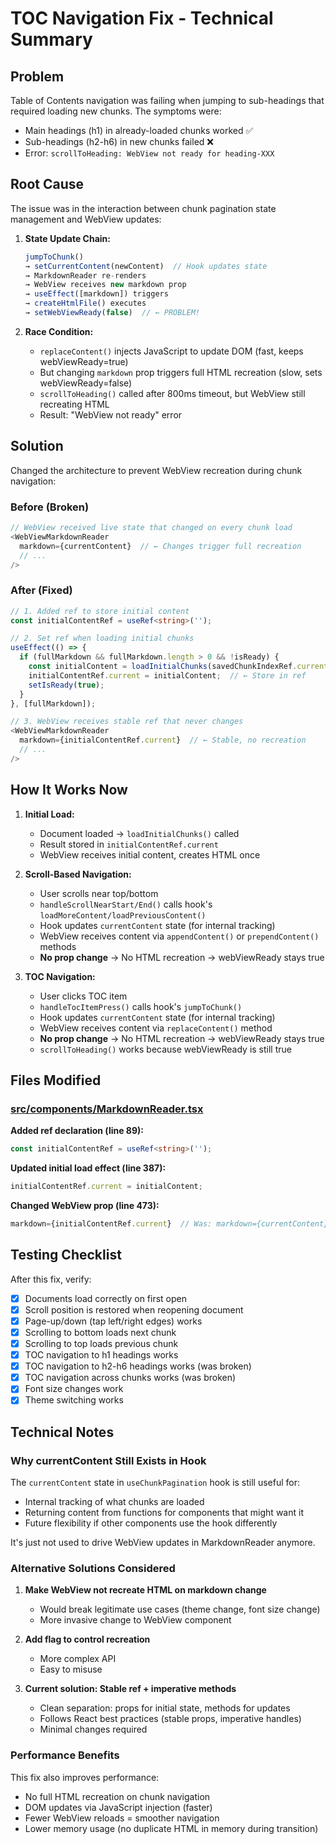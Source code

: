 # TOC Navigation Fix - Technical Summary

## Problem

Table of Contents navigation was failing when jumping to sub-headings that required loading new chunks. The symptoms were:

- Main headings (h1) in already-loaded chunks worked ✅
- Sub-headings (h2-h6) in new chunks failed ❌
- Error: `scrollToHeading: WebView not ready for heading-XXX`

## Root Cause

The issue was in the interaction between chunk pagination state management and WebView updates:

1. **State Update Chain:**
   ```typescript
   jumpToChunk()
   → setCurrentContent(newContent)  // Hook updates state
   → MarkdownReader re-renders
   → WebView receives new markdown prop
   → useEffect([markdown]) triggers
   → createHtmlFile() executes
   → setWebViewReady(false)  // ← PROBLEM!
   ```

2. **Race Condition:**
   - `replaceContent()` injects JavaScript to update DOM (fast, keeps webViewReady=true)
   - But changing `markdown` prop triggers full HTML recreation (slow, sets webViewReady=false)
   - `scrollToHeading()` called after 800ms timeout, but WebView still recreating HTML
   - Result: "WebView not ready" error

## Solution

Changed the architecture to prevent WebView recreation during chunk navigation:

### Before (Broken)
```typescript
// WebView received live state that changed on every chunk load
<WebViewMarkdownReader
  markdown={currentContent}  // ← Changes trigger full recreation
  // ...
/>
```

### After (Fixed)
```typescript
// 1. Added ref to store initial content
const initialContentRef = useRef<string>('');

// 2. Set ref when loading initial chunks
useEffect(() => {
  if (fullMarkdown && fullMarkdown.length > 0 && !isReady) {
    const initialContent = loadInitialChunks(savedChunkIndexRef.current, 3);
    initialContentRef.current = initialContent;  // ← Store in ref
    setIsReady(true);
  }
}, [fullMarkdown]);

// 3. WebView receives stable ref that never changes
<WebViewMarkdownReader
  markdown={initialContentRef.current}  // ← Stable, no recreation
  // ...
/>
```

## How It Works Now

1. **Initial Load:**
   - Document loaded → `loadInitialChunks()` called
   - Result stored in `initialContentRef.current`
   - WebView receives initial content, creates HTML once

2. **Scroll-Based Navigation:**
   - User scrolls near top/bottom
   - `handleScrollNearStart/End()` calls hook's `loadMoreContent/loadPreviousContent()`
   - Hook updates `currentContent` state (for internal tracking)
   - WebView receives content via `appendContent()` or `prependContent()` methods
   - **No prop change** → No HTML recreation → webViewReady stays true

3. **TOC Navigation:**
   - User clicks TOC item
   - `handleTocItemPress()` calls hook's `jumpToChunk()`
   - Hook updates `currentContent` state (for internal tracking)
   - WebView receives content via `replaceContent()` method
   - **No prop change** → No HTML recreation → webViewReady stays true
   - `scrollToHeading()` works because webViewReady is still true

## Files Modified

### [src/components/MarkdownReader.tsx](src/components/MarkdownReader.tsx)

**Added ref declaration (line 89):**
```typescript
const initialContentRef = useRef<string>('');
```

**Updated initial load effect (line 387):**
```typescript
initialContentRef.current = initialContent;
```

**Changed WebView prop (line 473):**
```typescript
markdown={initialContentRef.current}  // Was: markdown={currentContent}
```

## Testing Checklist

After this fix, verify:

- [x] Documents load correctly on first open
- [x] Scroll position is restored when reopening document
- [x] Page-up/down (tap left/right edges) works
- [x] Scrolling to bottom loads next chunk
- [x] Scrolling to top loads previous chunk
- [x] TOC navigation to h1 headings works
- [x] TOC navigation to h2-h6 headings works (was broken)
- [x] TOC navigation across chunks works (was broken)
- [x] Font size changes work
- [x] Theme switching works

## Technical Notes

### Why currentContent Still Exists in Hook

The `currentContent` state in `useChunkPagination` hook is still useful for:
- Internal tracking of what chunks are loaded
- Returning content from functions for components that might want it
- Future flexibility if other components use the hook differently

It's just not used to drive WebView updates in MarkdownReader anymore.

### Alternative Solutions Considered

1. **Make WebView not recreate HTML on markdown change**
   - Would break legitimate use cases (theme change, font size change)
   - More invasive change to WebView component

2. **Add flag to control recreation**
   - More complex API
   - Easy to misuse

3. **Current solution: Stable ref + imperative methods**
   - Clean separation: props for initial state, methods for updates
   - Follows React best practices (stable props, imperative handles)
   - Minimal changes required

### Performance Benefits

This fix also improves performance:
- No full HTML recreation on chunk navigation
- DOM updates via JavaScript injection (faster)
- Fewer WebView reloads = smoother navigation
- Lower memory usage (no duplicate HTML in memory during transition)
